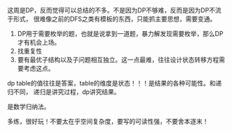 这周是DP，反而觉得可以总结的不多。不是因为DP不够难，反而是因为DP不流于形式，
很难像之前的DFS之类有模板的东西，只能抓主要思想，需要变通。
1. DP用于需要枚举的题，也就是说拿到一道题，暴力解发现需要枚举，那么DP才有机会上场。
2. 找重复性
3. 要有最优子结构以及子问题相互独立。这一点最难，往往设计状态转移方程需要考虑这点。

dp table的值往往是答案，table的维度是状态！！！是结果的各种可能性。和递归不同，
递归是讲究过程，dp讲究结果。

是数学归纳法。

多练，很好玩！不要太在乎空间复杂度，要写的可读性强，不要舍本逐末！